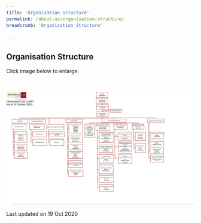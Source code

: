 ```yaml
---
title: 'Organisation Structure'
permalink: /about-us/organisation-structure/
breadcrumb: 'Organisation Structure'

---
```



Organisation Structure
---

Click image below to enlarge
<div class="image">
  <a href="/files/Minlaw Org Chart October 2020.pdf">
    <br>
    <br>
    <img src="/images/Minlaw Org Chart October 2020.png" title="Organisation Structure" alt="Organisation Structure">
  </a>
</div>

<p class="right-side-updated">Last updated on 19 Oct 2020</p>
